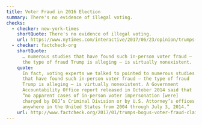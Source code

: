 ```yaml
---
title: Voter Fraud in 2016 Election
summary: There's no evidence of illegal voting.
checks:
  - checker: new-york-times
    shortQuote: There's no evidence of illegal voting.
    url: https://www.nytimes.com/interactive/2017/06/23/opinion/trumps-lies.html
  - checker: factcheck-org
    shortQuote:
      … numerous studies that have found such in-person voter fraud —
      the type of fraud Trump is alleging — is virtually nonexistent.
    quote:
      In fact, voting experts we talked to pointed to numerous studies
      that have found such in-person voter fraud — the type of fraud
      Trump is alleging — is virtually nonexistent. A Government
      Accountability Office report released in October 2014 said that
      “no apparent cases of in-person voter impersonation [were]
      charged by DOJ’s Criminal Division or by U.S. Attorney’s offices
      anywhere in the United States from 2004 through July 3, 2014.”
    url: http://www.factcheck.org/2017/01/trumps-bogus-voter-fraud-claims-revisited/
---
```

